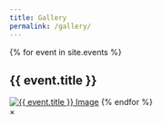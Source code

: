 ```yaml
---
title: Gallery
permalink: /gallery/
---
```

{% for event in site.events %}
  <h2>{{ event.title }}</h2>
  <a href="#" class="event-gallery-link" data-images="{{ site.baseurl }}{{ event.url }}/images/"><img src="{{ event.gallery_image }}" alt="{{ event.title }} Image"></a>
{% endfor %}

<div id="event-gallery-modal" class="modal">
  <span class="close">&times;</span>
  <div class="modal-content"></div>
</div>

<script>
var modal = document.getElementById("event-gallery-modal");
var modalContent = modal.getElementsByClassName("modal-content")[0];
var modalClose = modal.getElementsByClassName("close")[0];

var links = document.getElementsByClassName("event-gallery-link");
for (var i = 0; i < links.length; i++) {
  links[i].onclick = function(event) {
    event.preventDefault();
    var images = this.getAttribute("data-images");
    modalContent.innerHTML = "";
    modal.style.display = "block";
    var xhr = new XMLHttpRequest();
    xhr.onreadystatechange = function() {
      if (xhr.readyState === 4) {
        if (xhr.status === 200) {
          var imagesHtml = "";
          var imagesData = JSON.parse(xhr.responseText);
          for (var j = 0; j < imagesData.length; j++) {
            imagesHtml += '<img src="' + images + imagesData[j] + '" alt="">';
          }
          modalContent.innerHTML = imagesHtml;
        } else {
          console.log("Error: " + xhr.status);
        }
      }
    };
    xhr.open("GET", images, true);
    xhr.send();
  };
}

modalClose.onclick = function() {
  modal.style.display = "none";
};
</script>
